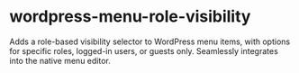 # wordpress-menu-role-visibility
Adds a role-based visibility selector to WordPress menu items, with options for specific roles, logged-in users, or guests only. Seamlessly integrates into the native menu editor.
